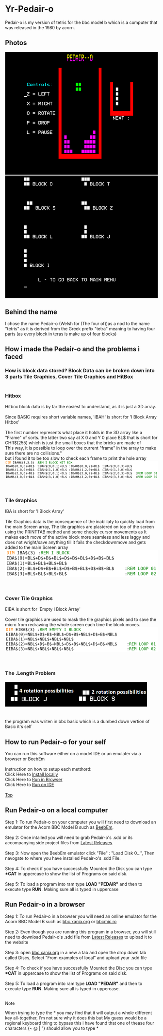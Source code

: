 # Yr-Pedair-o
Pedair-o is my version of tetris for the bbc model b which is a computer that was released in the 1980 by acorn.
## Photos
![alt text](https://raw.githubusercontent.com/Dunvantkai/Yr-Pedair-o/main/Programs_Photos/game.bmp)
![alt text](https://raw.githubusercontent.com/Dunvantkai/Yr-Pedair-o/main/Programs_Photos/blocksV2.bmp)
## Behind the name
I chose the name Pedair-o (Welsh for (The four of))as a nod to the name "tetris" as it is derived from the Greek prefix "tetra" meaning to having four parts (as every block in teras is make up of four blocks)
## How i made the Pedair-o and the problems i faced
### How is block data stored? Block Data can be broken down into 3 parts Tile Graphics, Cover Tile Graphics and HitBox  <br><br>
### Hitbox <br>
Hitbox block data is by far the easiest to understand, as it is just a 3D array. <br><br> Since BASIC requires short variable names, 'IBAH' is short for 'I Block Array Hitbox' <br><br>
The first number represents what place it holds in the 3D array like a "Frame" of sorts. the latter two say at X 0 and Y 0 place BL$ that is short for CHR$(255) which is just the small boxes that the bricks are made of<br> This way, it is possible to loop over the current "frame" in the array to make sure there are no collisions." <br>
but i found it to be too slow to check each frame to print the hole array
![alt text](https://raw.githubusercontent.com/Dunvantkai/Yr-Pedair-o/main/Programs_Photos/Code_blocks/HiGRAF.PNG) <br><br><br>
### Tile Graphics <br>
IBA is short for 'I Block Array'<br><br>
Tile Graphics data is the consequence of the inablilaty to quickly load from the main Screen array, The tile graphics are plastered on top of the screen using the PRINTTAB method and some cheeky cursor movements as It makes each move of the active block more seamless and less laggy and does not wright/save anything till it fails the checkdownmove and gets added to the main Screen array<br>
![alt text](https://raw.githubusercontent.com/Dunvantkai/Yr-Pedair-o/main/Programs_Photos/Code_blocks/iGRAF.PNG) <br><br><br>
### Cover Tile Graphics <br>
EIBA is short for 'Empty I Block Array'<br><br>
Cover tile graphics are used to mask the tile graphics pixels and to save the micro from redrawing the whole screen each time the block moves.<br>
![alt text](https://raw.githubusercontent.com/Dunvantkai/Yr-Pedair-o/main/Programs_Photos/Code_blocks/EiGRAF.PNG) <br><br><br>
### The .Length Problem <br><br> ![alt text](https://raw.githubusercontent.com/Dunvantkai/Yr-Pedair-o/main/Programs_Photos/ropos.bmp) <br><br>
the program was writen in bbc basic which is a dumbed down vertion of Basic it's self
## How to run Pedair-o for your self 
You can run this software either on a model IDE or an emulater via a browser or BeebEm <br><br>
Instruction on how to setup each metthord: <br> Click Here to <a href="#run-pedair-o-on-a-local-computer">Install locally</a> <br> Click Here to <a href="#run-pedair-o-in-a-browser">Run in Browser</a> <br> Click Here to <a href="#run-pedair-o-in-a-browser">Run on IDE</a> <br><br>
<a href="#yr-pedair-o">Top</a>
## Run Pedair-o on a local computer
Step 1: To run Pedair-o on your computer you will first need to download an emulator for the Acorn BBC Model B such as [BeebEm](https://github.com/stardot/beebem-windows/releases/download/4.19/BeebEm419.exe). <br><br>
Step 2: Once intalled you will need to grab Pedair-o's .sdd or its accompanying side project files from [Latest Releases](https://github.com/Dunvantkai/Yr-Pedair-o/releases). <br><br>
Step 3: Now open the BeebEm emulator click "File" : "Load Disk 0...", Then navogate to where you have installed Pedair-o's .sdd File. <br><br>
Step 4: To check if you have successfully Mounted the Disk you can type <b>*CAT</b> in uppercase to show the list of Programs on said disk. <br><br>
Step 5: To load a program into ram type <b>LOAD "PEDAIR"</b> and then  to execute type <b>RUN</b>. Making sure all is typed in uppercase
## Run Pedair-o in a browser
Step 1: To run Pedair-o in a browser you will need an online emulator for the Acorn BBC Model B such as [bbc.xania.org](https://bbc.xania.org/) or [bbcmic.ro](https://bbcmic.ro/) <br><br>
Step 2: Even though you are running this program in a browser, you will still need to download Pedair-o's .sdd file from [Latest Releases](https://github.com/Dunvantkai/Yr-Pedair-o/releases) to upload it to the website <br><br>
Step 3: open [bbc.xania.org](https://bbc.xania.org/) in a new a tab and open the drop down tab called Discs, Select "From examples of local" and upload your .sdd file <br><br>
Step 4: To check if you have successfully Mounted the Disc you can type <b>*CAT</b> in uppercase to show the list of Programs on said disk. <br><br>
Step 5: To load a program into ram type <b>LOAD "PEDAIR"</b> and then  to execute type <b>RUN</b>. Making sure all is typed in uppercase. <br><br>
> [!NOTE]
> When trying to type the * you may find that it will output a whole different key all-together, I'm not sure why it does this but My guess would be a regional keyboard thing to bypass this i have found that one of thease four characters {~ @ | "} should allow you to type *
